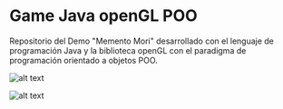 # Game Java openGL POO
Repositorio del Demo "Memento Mori" desarrollado con el lenguaje de programación Java y la biblioteca openGL con el paradigma de programación orientado a objetos POO.


![alt text](https://github.com/MatinOna/Game-Java-openGL-POO/blob/master/img/2.png)

![alt text](https://github.com/MatinOna/Game-Java-openGL-POO/blob/master/img/1.png)

